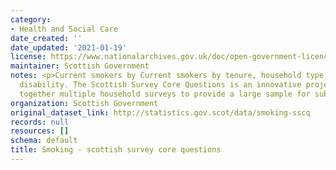 ```yaml
---
category:
- Health and Social Care
date_created: ''
date_updated: '2021-01-19'
license: https://www.nationalarchives.gov.uk/doc/open-government-licence/version/3/
maintainer: Scottish Government
notes: <p>Current smokers by Current smokers by tenure, household type, age, sex and
  disability. The Scottish Survey Core Questions is an innovative project drawing
  together multiple household surveys to provide a large sample for subnational analysis.</p>
organization: Scottish Government
original_dataset_link: http://statistics.gov.scot/data/smoking-sscq
records: null
resources: []
schema: default
title: Smoking - scottish survey core questions
---
```

